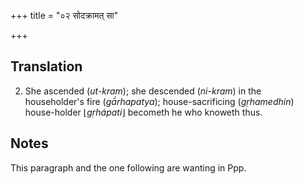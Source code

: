 +++
title = "०२ सोदक्रामत् सा"

+++
## Translation
2. She ascended (*ut-kram*); she descended (*ni-kram*) in the  
householder's fire (*gā́rhapatya*); house-sacrificing (*gṛhamedhín*)  
house-holder ⌊*gṛhápati*⌋ becometh he who knoweth thus.

## Notes
This paragraph and the one following are wanting in Ppp.

